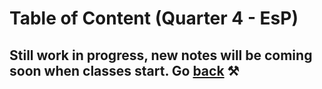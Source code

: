 # Table of Content (Quarter 4 - EsP)

## Still work in progress, new notes will be coming soon when classes start. Go [back](./index.md) ⚒️